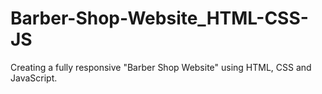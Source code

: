 # Barber-Shop-Website_HTML-CSS-JS
Creating a fully responsive "Barber Shop Website" using HTML, CSS and JavaScript.
